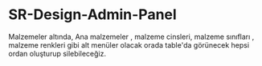 # SR-Design-Admin-Panel

Malzemeler altında, Ana malzemeler , malzeme cinsleri, malzeme sınıfları , malzeme renkleri gibi alt menüler olacak orada table'da görünecek hepsi ordan oluşturup silebileceğiz.
